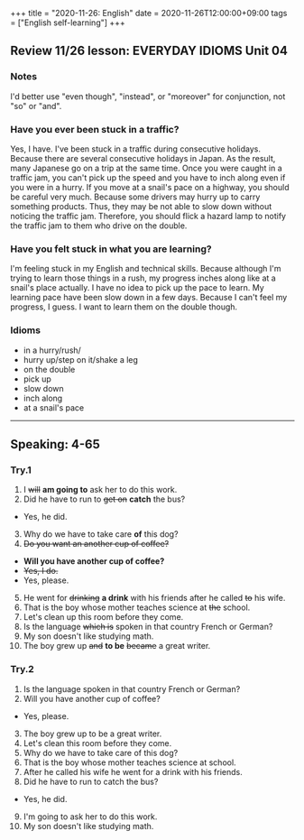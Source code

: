 +++
title =  "2020-11-26: English"
date = 2020-11-26T12:00:00+09:00
tags = ["English self-learning"]
+++

## Review 11/26 lesson: EVERYDAY IDIOMS Unit 04

### Notes

I'd better use "even though", "instead", or "moreover" for conjunction, not "so" or "and".

### Have you ever been stuck in a traffic?

Yes, I have. I've been stuck in a traffic during consecutive holidays.
Because there are several consecutive holidays in Japan.
As the result, many Japanese go on a trip at the same time.
Once you were caught in a traffic jam, you can't pick up the speed and
you have to inch along even if you were in a hurry.
If you move at a snail's pace on a highway, you should be careful very much.
Because some drivers may hurry up to carry something products.
Thus, they may be not able to slow down without noticing the traffic jam.
Therefore, you should flick a hazard lamp to notify the traffic jam to them who drive on the double.

### Have you felt stuck in what you are learning?

I'm feeling stuck in my English and technical skills.
Because although I'm trying to learn those things in a rush,
my progress inches along like at a snail's place actually.
I have no idea to pick up the pace to learn.
My learning pace have been slow down in a few days.
Because I can't feel my progress, I guess.
I want to learn them on the double though.

### Idioms

* in a hurry/rush/
* hurry up/step on it/shake a leg
* on the double
* pick up
* slow down
* inch along
* at a snail's pace

- - -

## Speaking: 4-65

### Try.1

1. I ~~will~~ **am going to** ask her to do this work.
2. Did he have to run to ~~get on~~ **catch** the bus?
  - Yes, he did.
3. Why do we have to take care **of** this dog?
4. ~~Do you want an another cup of coffee?~~
  - **Will you have another cup of coffee?**
  - ~~Yes, I do.~~
  - Yes, please.
5. He went for ~~drinking~~ **a drink** with his friends after he called ~~to~~ his wife.
6. That is the boy whose mother teaches science at ~~the~~ school.
7. Let's clean up this room before they come.
8. Is the language ~~which is~~ spoken in that country French or German?
9. My son doesn't like studying math.
10. The boy grew up ~~and~~ **to be** ~~became~~ a great writer.

### Try.2

1. Is the language spoken in that country French or German?
2. Will you have another cup of coffee?
  - Yes, please.
3. The boy grew up to be a great writer.
4. Let's clean this room before they come.
5. Why do we have to take care of this dog?
6. That is the boy whose mother teaches science at school.
7. After he called his wife he went for a drink with his friends.
8. Did he have to run to catch the bus?
  - Yes, he did.
9. I'm going to ask her to do this work.
10. My son doesn't like studying math.
